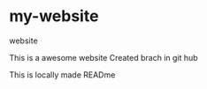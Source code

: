 # my-website
website

This is a awesome website
Created brach in git hub

This is locally made
READme

